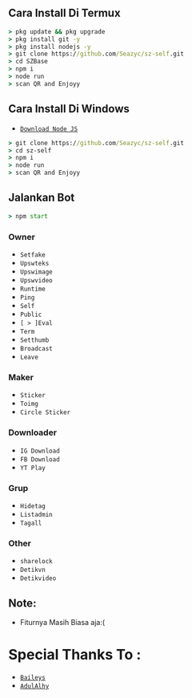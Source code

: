 ## Cara Install Di Termux
```cmd
> pkg update && pkg upgrade
> pkg install git -y
> pkg install nodejs -y
> git clone https://github.com/Seazyc/sz-self.git
> cd SZBase
> npm i
> node run
> scan QR and Enjoyy
```

## Cara Install Di Windows
* [`Download Node JS`](https://nodejs.org/en/download/)
```cmd
> git clone https://github.com/Seazyc/sz-self.git
> cd sz-self
> npm i
> node run
> scan QR and Enjoyy
```

## Jalankan Bot
```cmd
> npm start
```


### Owner
* `Setfake`
* `Upswteks`
* `Upswimage`
* `Upswvideo`
* `Runtime`
* `Ping`
* `Self`
* `Public`
* `[ > ]Eval`
* `Term`
* `Setthumb`
* `Broadcast`
* `Leave`

### Maker
* `Sticker`
* `Toimg`
* `Circle Sticker`

### Downloader
* `IG Download`
* `FB Download`
* `YT Play`

### Grup
* `Hidetag`
* `Listadmin`
* `Tagall`

### Other
* `sharelock`
* `Detikvn`
* `Detikvideo`



## Note:
* Fiturnya Masih Biasa aja:(



# Special Thanks To :
* [`Baileys`](https://github.com/adiwajshing/Baileys)
* [`AdulAlhy`](https://github.com/adulahly)
